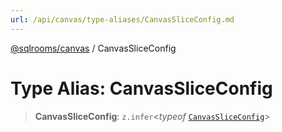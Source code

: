 ```yaml
---
url: /api/canvas/type-aliases/CanvasSliceConfig.md
---
```

[@sqlrooms/canvas](../index.md) / CanvasSliceConfig

# Type Alias: CanvasSliceConfig

> **CanvasSliceConfig**: `z.infer`<*typeof* [`CanvasSliceConfig`](../variables/CanvasSliceConfig.md)>
